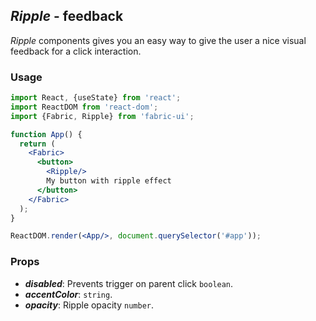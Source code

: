 ## *Ripple* - feedback
_Ripple_ components gives you an easy way to give the user a nice visual feedback for a click interaction.
### Usage

```jsx
import React, {useState} from 'react';
import ReactDOM from 'react-dom';
import {Fabric, Ripple} from 'fabric-ui';

function App() {
  return (
    <Fabric>
      <button>
        <Ripple/>
        My button with ripple effect
      </button>
    </Fabric>
  );
}

ReactDOM.render(<App/>, document.querySelector('#app'));
```

### Props
- ***disabled***: Prevents trigger on parent click `boolean`.
- ***accentColor***: `string`.
- ***opacity***: Ripple opacity `number`.
